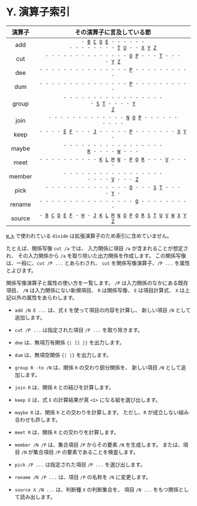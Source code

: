 # Y. 演算子索引


| 演算子 | その演算子に言及している節 |
|:---:|:---:|
| add | <code>· [B][B] [C][C] [D][D] [E][E] · · · · · · · · · · · · · · [T][T] [U][U] · · [X][X] [Y][Y] [Z][Z]</code> |
| cut | <code>· · · · · · · · · · · · · · [O][O] [P][P] · · · [T][T] · · · · [Y][Y] [Z][Z]</code> |
| dee | <code>· · · · · · · · · · · · · · · [P][P] · · · · · · · · · ·</code> |
| dum | <code>· · · · · · · · · · · · · · · [P][P] · · · · · · · · · ·</code> |
| group | <code>· · · · · · · · · · · · · · · · · · [S][S] [T][T] · · · · [Y][Y] [Z][Z]</code> |
| join | <code>· · · · · · · · · · · · · [N][N] [O][O] [P][P] · · · · · · · · · ·</code> |
| keep | <code>· · · · [E][E] [F][F] · · · [J][J] · · · · · [P][P] · · · · · · · [X][X] [Y][Y] ·</code> |
| maybe | <code>· · · · · · · · · · · · · · · · · [R][R] · · · · [W][W] · · ·</code> |
| meet | <code>· · · · · · · · · · [K][K] [L][L] [M][M] [N][N] · [P][P] [Q][Q] [R][R] · · · [V][V] · · · ·</code> |
| member | <code>· · · · · · · · · · · · · · · · · · · · · [V][V] · · · [Z][Z]</code> |
| pick | <code>· · · · · · · · · · · · · · [O][O] · · · [S][S] [T][T] · · · · [Y][Y] ·</code> |
| rename | <code>· · · · · · · · · · · · · · · · [Q][Q] · · · · · · · · ·</code> |
| source | <code>· [B][B] [C][C] [D][D] [E][E] [F][F] · [H][H] · [J][J] [K][K] [L][L] [M][M] [N][N] [O][O] [P][P] [Q][Q] [R][R] [S][S] [T][T] [U][U] [V][V] [W][W] [X][X] [Y][Y] [Z][Z]</code> |

[`W.k`][W] で使われている `divide` は拡張演算子のため索引に含めていません。

たとえば、関係写像 `cut /a` では、
入力関係に項目 `/a` が含まれることが想定され、
その入力関係から `/a` を取り除いた出力関係を作成します。
この関係写像は、一般に、`cut /P ...` とあらわされ、
`cut` を関係写像演算子、`/P ...` を属性とよびます。

関係写像演算子と属性の使い方を一覧します。
`/P` は入力関係のなかにある既存項目、
`/N` は入力関係にない新規項目、
`R` は関係写像、
`E` は項目計算式、
`X` は上記以外の属性をあらわします。

- `add /N E ...` は、式 `E` を使って項目の内容を計算し、
  新しい項目 `/N` として追加します。

- `cut /P ...` は指定された項目 `/P ...` を取り除きます。

- `dee` は、無項万有関係 `{| [] |}` を出力します。

- `dum` は、無項空関係 `{| |}` を出力します。

- `group R -to /N` は、関係 `R` の交わり部分関係を、
  新しい項目 `/N` として追加します。

- `join R` は、関係 `R` との結びを計算します。

- `keep E` は、式 `E` の計算結果が真 `<1>` になる組を選び出します。

- `maybe R` は、関係 `R` との交わりを計算します。
  ただし、`R` が成立しない組み合わせも許します。

- `meet R` は、関係 `R` との交わりを計算します。

- `member /N /P` は、集合項目 `/P` からその要素 `/N` を生成します。
  または、項目 `/N` が集合項目 `/P` の要素であることを検査します。

- `pick /P ...` は指定された項目 `/P ...` を選び出します。

- `rename /N /P ...` は、項目 `/P` の名称を `/N` に変更します。

- `source X /N ...` は、判断種 `X` の判断集合を、
  項目 `/N ...` をもつ関係として読み出します。


[A]: ../A
[B]: ../B
[C]: ../C
[D]: ../D
[E]: ../E
[F]: ../F
[G]: ../G
[H]: ../H
[I]: ../I
[J]: ../J
[K]: ../K
[L]: ../L
[M]: ../M
[N]: ../N
[O]: ../O
[P]: ../P
[Q]: ../Q
[R]: ../R
[S]: ../S
[T]: ../T
[U]: ../U
[V]: ../V
[W]: ../W
[X]: ../X
[Y]: ../Y
[Z]: ../Z

